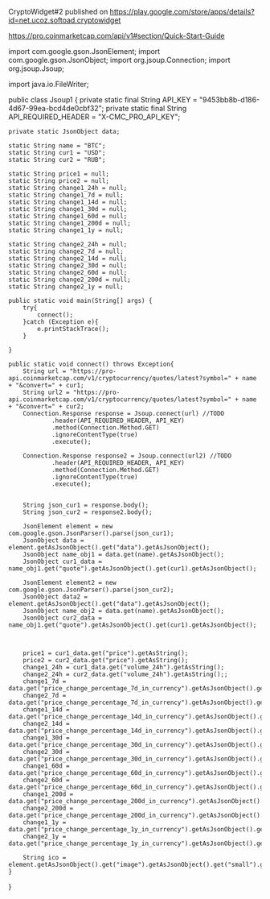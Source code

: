 CryptoWidget#2
published on https://play.google.com/store/apps/details?id=net.ucoz.softoad.cryptowidget

https://pro.coinmarketcap.com/api/v1#section/Quick-Start-Guide


import com.google.gson.JsonElement;
import com.google.gson.JsonObject;
import org.jsoup.Connection;
import org.jsoup.Jsoup;

import java.io.FileWriter;

public class Jsoup1 {
    private static final String API_KEY = "9453bb8b-d186-4d67-99ea-bcd4de0cbf32";
    private static final String API_REQUIRED_HEADER = "X-CMC_PRO_API_KEY";

    private static JsonObject data;

    static String name = "BTC";
    static String cur1 = "USD";
    static String cur2 = "RUB";

    static String price1 = null;
    static String price2 = null;
    static String change1_24h = null;
    static String change1_7d = null;
    static String change1_14d = null;
    static String change1_30d = null;
    static String change1_60d = null;
    static String change1_200d = null;
    static String change1_1y = null;

    static String change2_24h = null;
    static String change2_7d = null;
    static String change2_14d = null;
    static String change2_30d = null;
    static String change2_60d = null;
    static String change2_200d = null;
    static String change2_1y = null;

    public static void main(String[] args) {
        try{
            connect();
        }catch (Exception e){
            e.printStackTrace();
        }

    }

    public static void connect() throws Exception{
        String url = "https://pro-api.coinmarketcap.com/v1/cryptocurrency/quotes/latest?symbol=" + name + "&convert=" + cur1;
        String url2 = "https://pro-api.coinmarketcap.com/v1/cryptocurrency/quotes/latest?symbol=" + name + "&convert=" + cur2;
        Connection.Response response = Jsoup.connect(url) //TODO
                .header(API_REQUIRED_HEADER, API_KEY)
                .method(Connection.Method.GET)
                .ignoreContentType(true)
                .execute();

        Connection.Response response2 = Jsoup.connect(url2) //TODO
                .header(API_REQUIRED_HEADER, API_KEY)
                .method(Connection.Method.GET)
                .ignoreContentType(true)
                .execute();


        String json_cur1 = response.body();
        String json_cur2 = response2.body();

        JsonElement element = new com.google.gson.JsonParser().parse(json_cur1);
        JsonObject data = element.getAsJsonObject().get("data").getAsJsonObject();
        JsonObject name_obj1 = data.get(name).getAsJsonObject();
        JsonObject cur1_data = name_obj1.get("quote").getAsJsonObject().get(cur1).getAsJsonObject();

        JsonElement element2 = new com.google.gson.JsonParser().parse(json_cur2);
        JsonObject data2 = element.getAsJsonObject().get("data").getAsJsonObject();
        JsonObject name_obj2 = data.get(name).getAsJsonObject();
        JsonObject cur2_data = name_obj1.get("quote").getAsJsonObject().get(cur1).getAsJsonObject();



        price1 = cur1_data.get("price").getAsString();
        price2 = cur2_data.get("price").getAsString();
        change1_24h = cur1_data.get("volume_24h").getAsString();
        change2_24h = cur2_data.get("volume_24h").getAsString();;
        change1_7d = data.get("price_change_percentage_7d_in_currency").getAsJsonObject().get("btc").getAsString();
        change2_7d = data.get("price_change_percentage_7d_in_currency").getAsJsonObject().get("usd").getAsString();
        change1_14d = data.get("price_change_percentage_14d_in_currency").getAsJsonObject().get("btc").getAsString();
        change2_14d = data.get("price_change_percentage_14d_in_currency").getAsJsonObject().get("usd").getAsString();
        change1_30d = data.get("price_change_percentage_30d_in_currency").getAsJsonObject().get("btc").getAsString();
        change2_30d = data.get("price_change_percentage_30d_in_currency").getAsJsonObject().get("usd").getAsString();
        change1_60d = data.get("price_change_percentage_60d_in_currency").getAsJsonObject().get("btc").getAsString();
        change2_60d = data.get("price_change_percentage_60d_in_currency").getAsJsonObject().get("usd").getAsString();
        change1_200d = data.get("price_change_percentage_200d_in_currency").getAsJsonObject().get("btc").getAsString();
        change2_200d = data.get("price_change_percentage_200d_in_currency").getAsJsonObject().get("usd").getAsString();
        change1_1y = data.get("price_change_percentage_1y_in_currency").getAsJsonObject().get("btc").getAsString();
        change2_1y = data.get("price_change_percentage_1y_in_currency").getAsJsonObject().get("usd").getAsString();

        String ico = element.getAsJsonObject().get("image").getAsJsonObject().get("small").getAsString();
    }
}
